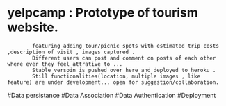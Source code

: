 # yelpcamp : Prototype of tourism website.
            featuring adding tour/picnic spots with estimated trip costs ,description of visit , images captured . 
            Different users can post and comment on posts of each other where ever they feel attrative to ...
            Stable versoin is pushed over here and deployed to heroku .
            Still functionalities(location, multiple images , like feature) are under development... open for suggestion/collaboration.

#Data persistance
#Data Association
#Data Authentication
#Deployment
